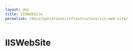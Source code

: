 ```yaml
---
layout: doc
title: IISWebSite
permalink: /docs/operations/infrastructure/iis-web-site/
---
```


IISWebSite
==========